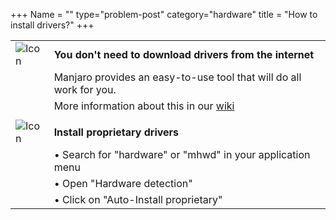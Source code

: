 +++
Name = ""
type="problem-post"
category="hardware"
title = "How to install drivers?"
+++

|   |   |
|---|---|
| ![Icon](;baseurl;/img/actions/information.svg) | **You don't need to download drivers from the internet** |
|                                                   | Manjaro provides an easy-to-use tool that will do all work for you. |
|                                                   | More information about this in our [wiki](https://wiki.manjaro.org/index.php?title=Manjaro_Hardware_Detection_Overview) |
|   |   |
| ![Icon](;baseurl;/img/actions/execute.svg) | **Install proprietary drivers** |
|                                                   | • Search for "hardware" or "mhwd" in your application menu |
|                                                   | • Open "Hardware detection" |
|                                                   | • Click on "Auto-Install proprietary" |
